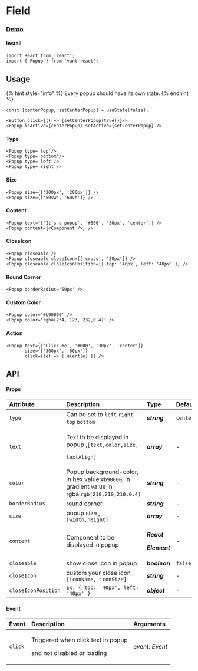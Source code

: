 # Field

### [Demo](http://localhost:9009/?path=/story/popup--default-popup)

#### Install

```text
import React from 'react';
import { Popup } from 'vant-react';
```

## Usage

{% hint style="info" %}
Every popup should have its own state.
{% endhint %}

```text
const [centerPopup, setCenterPopup] = useState(false);

<Button click={() => {setCenterPopup(true)}}/>
<Popup isActive={centerPopup} setActive={setCenterPopup} />
```

#### Type

```text
<Popup type='top'/>
<Popup type='bottom'/>
<Popup type='left'/>
<Popup type='right'/>
```

#### Size

```text
<Popup size={['200px', '200px']} />
<Popup size={['50vw', '60vh']} />
```

#### Content

```text
<Popup text={['It`s a popup', '#666', '30px', 'center']} />
<Popup content={<Component />} />
```

#### CloseIcon

```text
<Popup closeable />
<Popup closeable closeIcon={['cross', '20px']} />
<Popup closeable closeIconPosition={{ top: '40px', left: '40px' }} />
```

#### Round Corner

```text
<Popup borderRadius='50px' />
```

#### Custom Color

```text
<Popup color='#b90000' />
<Popup color='rgba(234, 123, 232,0.4)' />
```

#### Action

```text
<Popup text={['Click me', '#000', '30px', 'center']}
       size={['300px', '60px']}
       click={(e) => { alert(e) }} />
```

## API

#### Props

<table>
  <thead>
    <tr>
      <th style="text-align:left">Attribute</th>
      <th style="text-align:left">Description</th>
      <th style="text-align:left">Type</th>
      <th style="text-align:left">Default</th>
      <th style="text-align:left">Required</th>
    </tr>
  </thead>
  <tbody>
    <tr>
      <td style="text-align:left"><code>type</code>
      </td>
      <td style="text-align:left">Can be set to <code>left</code>  <code>right</code>  <code>top</code>  <code>bottom</code>
      </td>
      <td style="text-align:left"><em><b>string</b></em>
      </td>
      <td style="text-align:left"><code>center</code>
      </td>
      <td style="text-align:left"><em>optional</em>
      </td>
    </tr>
    <tr>
      <td style="text-align:left"><code>text</code>
      </td>
      <td style="text-align:left">
        <p>Text to be displayed in popup ,<code>[text,color,size,</code>
        </p>
        <p><code>textAlign]</code>
        </p>
      </td>
      <td style="text-align:left"><em><b>array</b></em>
      </td>
      <td style="text-align:left">-</td>
      <td style="text-align:left"><em>optional</em>
      </td>
    </tr>
    <tr>
      <td style="text-align:left"><code>color</code>
      </td>
      <td style="text-align:left">Popup background-color, in hex value:<code>#b90000</code>, in gradient
        value in rgba:<code>rgb(210,210,210,0.4)</code>
      </td>
      <td style="text-align:left"><em><b>string</b></em>
      </td>
      <td style="text-align:left">-</td>
      <td style="text-align:left"><em>optional</em>
      </td>
    </tr>
    <tr>
      <td style="text-align:left"><code>borderRadius</code>
      </td>
      <td style="text-align:left">round corner</td>
      <td style="text-align:left"><em><b>string</b></em>
      </td>
      <td style="text-align:left">-</td>
      <td style="text-align:left"><em>optional</em>
      </td>
    </tr>
    <tr>
      <td style="text-align:left"><code>size</code>
      </td>
      <td style="text-align:left">popup size ,<code>[width,height]</code>
      </td>
      <td style="text-align:left"><em><b>array</b></em>
      </td>
      <td style="text-align:left">-</td>
      <td style="text-align:left"><em>optional</em>
      </td>
    </tr>
    <tr>
      <td style="text-align:left"><code>content</code>
      </td>
      <td style="text-align:left">Component to be displayed in popup</td>
      <td style="text-align:left">
        <p><em><b>React</b></em>
        </p>
        <p><em><b>Element</b></em>
        </p>
      </td>
      <td style="text-align:left">-</td>
      <td style="text-align:left"><em>optional</em>
      </td>
    </tr>
    <tr>
      <td style="text-align:left"><code>closeable</code>
      </td>
      <td style="text-align:left">show close icon in popup</td>
      <td style="text-align:left"><em><b>boolean</b></em>
      </td>
      <td style="text-align:left"><code>false</code>
      </td>
      <td style="text-align:left"><em>optional</em>
      </td>
    </tr>
    <tr>
      <td style="text-align:left"><code>closeIcon</code>
      </td>
      <td style="text-align:left">custom your close icon ,<code>[iconName, iconSize]</code>
      </td>
      <td style="text-align:left"><em><b>string</b></em>
      </td>
      <td style="text-align:left">-</td>
      <td style="text-align:left"><em>optional</em>
      </td>
    </tr>
    <tr>
      <td style="text-align:left"><code>closeIconPosition</code>
      </td>
      <td style="text-align:left"><code>Ex: { top: &apos;40px&apos;, left: &apos;40px&apos; }</code>
      </td>
      <td style="text-align:left"><em><b>object</b></em>
      </td>
      <td style="text-align:left">-</td>
      <td style="text-align:left"><em>optional</em>
      </td>
    </tr>
  </tbody>
</table>

#### Event

<table>
  <thead>
    <tr>
      <th style="text-align:left">Event</th>
      <th style="text-align:left">Description</th>
      <th style="text-align:left">Arguments</th>
    </tr>
  </thead>
  <tbody>
    <tr>
      <td style="text-align:left"><code>click</code>
      </td>
      <td style="text-align:left">
        <p>Triggered when click text in popup</p>
        <p>and not disabled or loading</p>
      </td>
      <td style="text-align:left"><em>event: Event</em>
      </td>
    </tr>
  </tbody>
</table>



